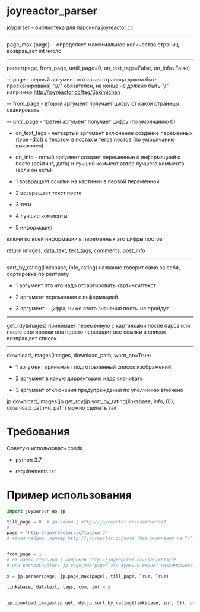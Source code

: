 # joyreactor_parser


joyparser - библиотека для парсинга joyreactor.cc

-  -  -  -  -  -  -  -  -  -  -  -  -  -  -  -  -  -  -  -  -  -  -  -  -  -  -  -  -  -  -  -  -  -  -  -  -  -  -
page_max (page): - определяет максимальное количество страниц
возвращает int число
-  -  -  -  -  -  -  -  -  -  -  -  -  -  -  -  -  -  -  -  -  -  -  -  -  -  -  -  -  -  -  -  -  -  -  -  -  -  -
parser(page, from_page, until_page=0, on_text_tags=False, on_info=False)

-- page - первый аргумент это какая страница дожна быть просканирована| "://" обязателен, на конце не должно быть "/"
например http://joyreactor.cc/tag/Sakimichan

-- from_page - второй аргумент получает цифру от какой страницы сканировать


-- until_page - третий аргумент получает цифру (по умолчанию 0)



- on_text_tags - четвертый аргумент включение создание переменных (type -dict) с текстом в постах и тегов постов
(по уморлчанию выключен)

- on_info - пятый аргумент создает переменные с информацией о посте (рейтинг, дата)
и лучший коммент автор лучшего коммента (если он есть)

- 1 возвращает ссылки на картинки в первой переменной

- 2 возвращает текст поста

- 3 теги

- 4 лучшие комменты

- 5 информация

ключи ко всей информации в переменных это цифры постов

return images, data_text, text_tags, comments, post_info
-  -  -  -  -  -  -  -  -  -  -  -  -  -  -  -  -  -  -  -  -  -  -  -  -  -  -  -  -  -  -  -  -  -  -  -  -  -  -

sort_by_rating(linksbase, info, rating)
название говорит само за себя, сортировка по рейтингу

- 1 аргумент это что надо отсартировать картинки/текст

- 2 аргумент переменная с информацией

- 3 аргумент - цифра, ниже этого значения посты не пройдут

-  -  -  -  -  -  -  -  -  -  -  -  -  -  -  -  -  -  -  -  -  -  -  -  -  -  -  -  -  -  -  -  -  -  -  -  -  -  -

get_rdy(images)
принимает переменную с картинками после парса или после сортировки
она просто переводит все ссылки в список
возвращает список

-  -  -  -  -  -  -  -  -  -  -  -  -  -  -  -  -  -  -  -  -  -  -  -  -  -  -  -  -  -  -  -  -  -  -  -  -  -  -

download_images(images, download_path, warn_on=True)

- 1 аргумент принемает подготовленный список изображений

- 2 аргумент в какую дирректорию надо скачивать

- 3 аргумент отключения предупреждений по уполчанию влючено


jp.download_images(jp.get_rdy(jp.sort_by_rating(linksbase, info, 0)), download_path=d_path) можно сделать так

# Требования
Советую использовать conda 

- python 3.7

- requirements.txt

# Пример использования

```python
import joyparser as jp

till_page = 0  # до какой | http://joyreactor.cc/user/котэ/1
#
page = "http://joyreactor.cc/tag/котэ"
# какая пейджа  пример http://joyreactor.cc/котэ (без оканчания на "/")


from_page = 1
# от какой страницы | например http://joyreactor.cc/user/котэ/35 
# или воспользуйтесь jp.page_max(page) эта функция вернет максимальное количество страниц

x = jp.parser(page, jp.page_max(page), till_page, True, True)

linksbase, datatext, tags, com, inf = x


jp.download_images(jp.get_rdy(jp.sort_by_rating(linksbase, inf, 0)), download_path=r"D:\parser_data")
```
